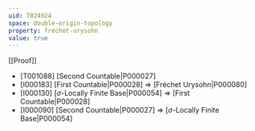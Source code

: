```yaml
---
uid: T024924
space: double-origin-topology
property: fréchet-urysohn
value: true
---
```

[[Proof]]

* [T001088] [Second Countable|P000027]
* [I000183] [First Countable|P000028] => [Fréchet Urysohn|P000080]
* [I000130] [$\sigma$-Locally Finite Base|P000054] => [First Countable|P000028]
* [I000090] [Second Countable|P000027] => [$\sigma$-Locally Finite Base|P000054]

